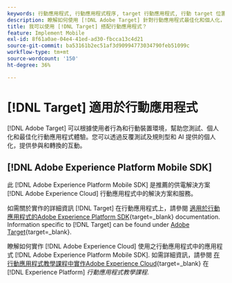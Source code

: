 ```yaml
---
keywords: 行動應用程式, 行動應用程式程序, target 行動應用程式, 行動 target 位置, 行動應用程式成功量度
description: 瞭解如何使用 [!DNL Adobe Target] 針對行動應用程式最佳化和個人化，提供反複測試、規則型和AI支援的個人化。
title: 我可以使用 [!DNL Target] 搭配行動應用程式？
feature: Implement Mobile
exl-id: 8f61a0ae-04e4-41ed-ad30-fbcca13c4d21
source-git-commit: ba53161b2ec51af3d90994773034790feb51099c
workflow-type: tm+mt
source-wordcount: '150'
ht-degree: 36%

---
```


# [!DNL Target] 適用於行動應用程式

[!DNL Adobe Target] 可以根據使用者行為和行動裝置環境，幫助您測試、個人化和最佳化行動應用程式體驗。您可以透過反覆測試及規則型和 AI 提供的個人化，提供參與和轉換的互動。

## [!DNL Adobe Experience Platform Mobile SDK]

此 [!DNL Adobe Experience Platform Mobile SDK] 是推薦的供電解決方案 [!DNL Adobe Experience Cloud] 行動應用程式中的解決方案和服務。

如需關於實作的詳細資訊 [!DNL Target] 在行動應用程式上，請參閱 [適用於行動應用程式的Adobe Experience Platform SDK](https://developer.adobe.com/client-sdks/documentation/){target=_blank} documentation. Information specific to [!DNL Target] can be found under [Adobe Target](https://developer.adobe.com/client-sdks/documentation/adobe-target/){target=_blank}.

瞭解如何實作 [!DNL Adobe Experience Cloud] 使用之行動應用程式中的應用程式 [!DNL Adobe Experience Platform Mobile SDK]. 如需詳細資訊，請參閱 [在行動應用程式教學課程中實作Adobe Experience Cloud](https://experienceleague.adobe.com/docs/platform-learn/implement-mobile-sdk/overview.html){target=_blank} 在 [!DNL Experience Platform] *行動應用程式教學課程*.
